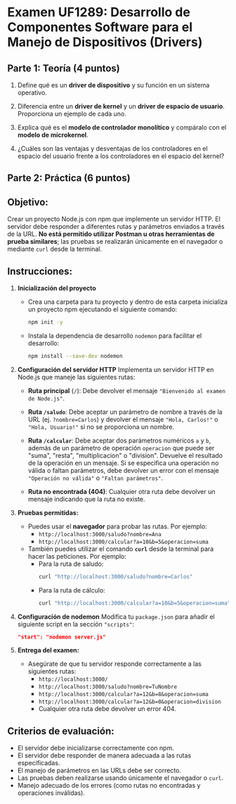 
# Examen UF1289: Desarrollo de Componentes Software para el Manejo de Dispositivos (Drivers)

## Parte 1: Teoría (4 puntos)

1. Define qué es un **driver de dispositivo** y su función en un sistema operativo.

2. Diferencia entre un **driver de kernel** y un **driver de espacio de usuario**. Proporciona un ejemplo de cada uno.

3. Explica qué es el **modelo de controlador monolítico** y compáralo con el **modelo de microkernel**.

4. ¿Cuáles son las ventajas y desventajas de los controladores en el espacio del usuario frente a los controladores en el espacio del kernel?


## Parte 2: Práctica (6 puntos)

## **Objetivo:**

Crear un proyecto Node.js con npm que implemente un servidor HTTP. El servidor debe responder a diferentes rutas y parámetros enviados a través de la URL. **No está permitido utilizar Postman u otras herramientas de prueba similares**; las pruebas se realizarán únicamente en el navegador o mediante `curl` desde la terminal.

## **Instrucciones:**

1. **Inicialización del proyecto**
   - Crea una carpeta para tu proyecto y dentro de esta carpeta inicializa un proyecto npm ejecutando el siguiente comando:
     ```bash
     npm init -y
     ```
   - Instala la dependencia de desarrollo `nodemon` para facilitar el desarrollo:
     ```bash
     npm install --save-dev nodemon
     ```

2. **Configuración del servidor HTTP**
   Implementa un servidor HTTP en Node.js que maneje las siguientes rutas:

   - **Ruta principal** (`/`): Debe devolver el mensaje `"Bienvenido al examen de Node.js"`.

   - **Ruta `/saludo`**: Debe aceptar un parámetro de nombre a través de la URL (ej. `?nombre=Carlos`) y devolver el mensaje `"Hola, Carlos!"` o `"Hola, Usuario!"` si no se proporciona un nombre.

   - **Ruta `/calcular`**: Debe aceptar dos parámetros numéricos `a` y `b`, además de un parámetro de operación `operacion` que puede ser "suma", "resta", "multiplicacion" o "division". Devuelve el resultado de la operación en un mensaje. Si se especifica una operación no válida o faltan parámetros, debe devolver un error con el mensaje `"Operación no válida"` o `"Faltan parámetros"`.

   - **Ruta no encontrada (404)**: Cualquier otra ruta debe devolver un mensaje indicando que la ruta no existe.

3. **Pruebas permitidas:**
   - Puedes usar el **navegador** para probar las rutas. Por ejemplo:
     - `http://localhost:3000/saludo?nombre=Ana`
     - `http://localhost:3000/calcular?a=10&b=5&operacion=suma`
   - También puedes utilizar el comando **`curl`** desde la terminal para hacer las peticiones. Por ejemplo:
     - Para la ruta de saludo:
       ```bash
       curl "http://localhost:3000/saludo?nombre=Carlos"
       ```
     - Para la ruta de cálculo:
       ```bash
       curl "http://localhost:3000/calcular?a=10&b=5&operacion=suma"
       ```

4. **Configuración de nodemon**
   Modifica tu `package.json` para añadir el siguiente script en la sección `"scripts"`:
   ```json
   "start": "nodemon server.js"
   ```
5. **Entrega del examen:**
   - Asegúrate de que tu servidor responde correctamente a las siguientes rutas:
     - `http://localhost:3000/`
     - `http://localhost:3000/saludo?nombre=TuNombre`
     - `http://localhost:3000/calcular?a=12&b=8&operacion=suma`
     - `http://localhost:3000/calcular?a=12&b=0&operacion=division`
     - Cualquier otra ruta debe devolver un error 404.

## **Criterios de evaluación:**
- El servidor debe inicializarse correctamente con npm.
- El servidor debe responder de manera adecuada a las rutas especificadas.
- El manejo de parámetros en las URLs debe ser correcto.
- Las pruebas deben realizarse usando únicamente el navegador o `curl`.
- Manejo adecuado de los errores (como rutas no encontradas y operaciones inválidas).
